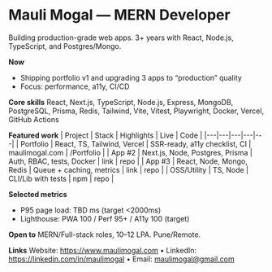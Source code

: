 # Mauli Mogal — MERN Developer

Building production-grade web apps. 3+ years with React, Node.js, TypeScript, and Postgres/Mongo.

**Now**
- Shipping portfolio v1 and upgrading 3 apps to “production” quality
- Focus: performance, a11y, CI/CD

**Core skills**
React, Next.js, TypeScript, Node.js, Express, MongoDB, PostgreSQL, Prisma, Redis, Tailwind, Vite, Vitest, Playwright, Docker, Vercel, GitHub Actions

**Featured work**
| Project | Stack | Highlights | Live | Code |
|---|---|---|---|---|
| Portfolio | React, TS, Tailwind, Vercel | SSR-ready, a11y checklist, CI | maulimogal.com | /Portfolio |
| App #2 | Next.js, Node, Postgres, Prisma | Auth, RBAC, tests, Docker | link | repo |
| App #3 | React, Node, Mongo, Redis | Queue + caching, metrics | link | repo |
| OSS/Utility | TS, Node | CLI/Lib with tests | npm | repo |

**Selected metrics**
- P95 page load: TBD ms (target <2000ms)
- Lighthouse: PWA 100 / Perf 95+ / A11y 100 (target)

**Open to**
MERN/Full-stack roles, 10–12 LPA. Pune/Remote.

**Links**
Website: https://www.maulimogal.com • LinkedIn: https://linkedin.com/in/maulimogal • Email: maulimogal@gmail.com
